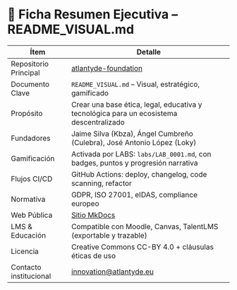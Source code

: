 <!--
Path: docs/fichas/README_VISUAL_FICHA.md
Autor: ATLANTYDE Founders Team
Última modificación: 2025-04-23
-->

# 🧾 Ficha Resumen Ejecutiva – README_VISUAL.md

| Ítem                   | Detalle                                                                                       |
|------------------------|-----------------------------------------------------------------------------------------------|
| Repositorio Principal  | [atlantyde-foundation](https://github.com/atlantyde-labs/atlantyde-foundation)               |
| Documento Clave        | `README_VISUAL.md` – Visual, estratégico, gamificado                                          |
| Propósito              | Crear una base ética, legal, educativa y tecnológica para un ecosistema descentralizado       |
| Fundadores             | Jaime Silva (Kbza), Ángel Cumbreño (Culebra), José Antonio López (Loky)                      |
| Gamificación           | Activada por LABS: `labs/LAB_0001.md`, con badges, puntos y progresión narrativa              |
| Flujos CI/CD           | GitHub Actions: deploy, changelog, code scanning, refactor                                    |
| Normativa              | GDPR, ISO 27001, eIDAS, compliance europeo                                                    |
| Web Pública            | [Sitio MkDocs](https://atlantyde-labs.github.io/atlantyde-foundation)                         |
| LMS & Educación        | Compatible con Moodle, Canvas, TalentLMS (exportable y trazable)                              |
| Licencia               | Creative Commons CC-BY 4.0 + cláusulas éticas de uso                                          |
| Contacto institucional | [innovation@atlantyde.eu](mailto:innovation@atlantyde.eu)                                     |


